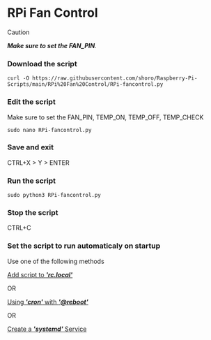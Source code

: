 # RPi Fan Control

> [!CAUTION]
> **_Make sure to set the FAN_PIN_**.

### Download the script

```
curl -O https://raw.githubusercontent.com/shoro/Raspberry-Pi-Scripts/main/RPi%20Fan%20Control/RPi-fancontrol.py
```

### Edit the script
Make sure to set the FAN_PIN, TEMP_ON, TEMP_OFF, TEMP_CHECK
```
sudo nano RPi-fancontrol.py
```

### Save and exit
CTRL+X > Y > ENTER

### Run the script

```
sudo python3 RPi-fancontrol.py
```

### Stop the script
CTRL+C

### Set the script to run automaticaly on startup
Use one of the following methods

[Add script to **_'rc.local'_**](https://github.com/shoro/Raspberry-Pi-Scripts/blob/main/RPi%20-%20startup%20autorun/1.Add%20script%20to%20'rc.local'.md)

OR

[Using **_'cron'_** with **_'@reboot'_**](https://github.com/shoro/Raspberry-Pi-Scripts/blob/main/RPi%20-%20startup%20autorun/2.Using%20'cron'%20with%20'@reboot'.md)

OR

[Create a **_'systemd'_** Service](https://github.com/shoro/Raspberry-Pi-Scripts/blob/main/RPi%20-%20startup%20autorun/3.Creating%20a%20'systemd'%20Service.md)
